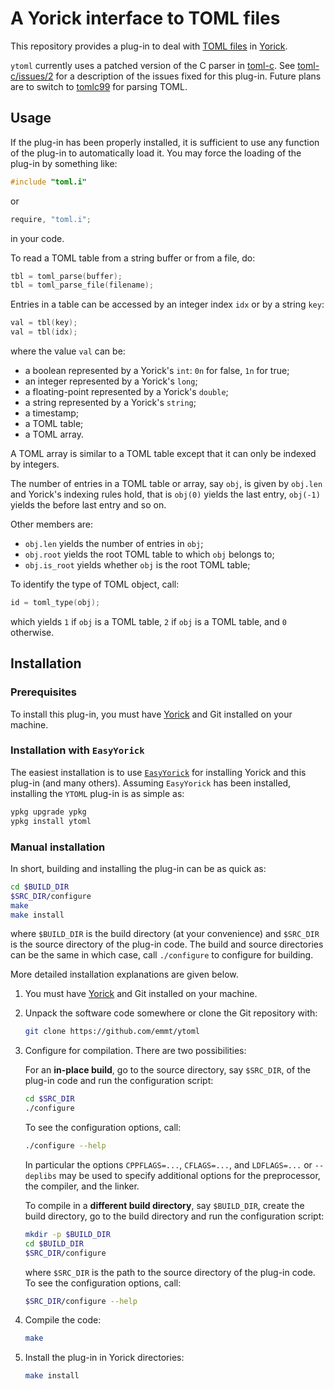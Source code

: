 # A Yorick interface to TOML files

This repository provides a plug-in to deal with [TOML
files](https://toml.io/en/) in [Yorick](http://github.com/LLNL/yorick).

`ytoml` currently uses a patched version of the C parser in
[toml-c](https://github.com/arp242/toml-c). See
[toml-c/issues/2](https://github.com/arp242/toml-c/issues/2) for a description
of the issues fixed for this plug-in. Future plans are to switch to
[tomlc99](https://github.com/cktan/tomlc99) for parsing TOML.


## Usage

If the plug-in has been properly installed, it is sufficient to use any
function of the plug-in to automatically load it. You may force the loading of
the plug-in by something like:

``` c
#include "toml.i"
```

or

``` c
require, "toml.i";
```

in your code.

To read a TOML table from a string buffer or from a file, do:

``` c
tbl = toml_parse(buffer);
tbl = toml_parse_file(filename);
```

Entries in a table can be accessed by an integer index `idx` or by a string
`key`:

``` c
val = tbl(key);
val = tbl(idx);
```

where the value `val` can be:

- a boolean represented by a Yorick's `int`: `0n` for false, `1n` for true;
- an integer represented by a Yorick's `long`;
- a floating-point represented by a Yorick's `double`;
- a string represented by a Yorick's `string`;
- a timestamp;
- a TOML table;
- a TOML array.

A TOML array is similar to a TOML table except that it can only be indexed by
integers.

The number of entries in a TOML table or array, say `obj`, is given by
`obj.len` and Yorick's indexing rules hold, that is `obj(0)` yields the last
entry, `obj(-1)` yields the before last entry and so on.

Other members are:

- `obj.len` yields the number of entries in `obj`;
- `obj.root` yields the root TOML table to which `obj` belongs to;
- `obj.is_root` yields whether `obj` is the root TOML table;

To identify the type of TOML object, call:

``` c
id = toml_type(obj);
```

which yields `1` if `obj` is a TOML table, `2` if `obj` is a TOML table, and
`0` otherwise.


## Installation

### Prerequisites

To install this plug-in, you must have [Yorick](http://github.com/LLNL/yorick)
and Git installed on your machine.


### Installation with `EasyYorick`

The easiest installation is to use
[`EasyYorick`](https://github.com/emmt/EasyYorick) for installing Yorick and
this plug-in (and many others). Assuming `EasyYorick` has been installed,
installing the `YTOML` plug-in is as simple as:

``` sh
ypkg upgrade ypkg
ypkg install ytoml
```


### Manual installation

In short, building and installing the plug-in can be as quick as:

``` sh
cd $BUILD_DIR
$SRC_DIR/configure
make
make install
```

where `$BUILD_DIR` is the build directory (at your convenience) and `$SRC_DIR`
is the source directory of the plug-in code. The build and source directories
can be the same in which case, call `./configure` to configure for building.

More detailed installation explanations are given below.

1. You must have [Yorick](http://github.com/LLNL/yorick) and Git installed on
   your machine.

2. Unpack the software code somewhere or clone the Git repository with:

   ```sh
   git clone https://github.com/emmt/ytoml
   ```

3. Configure for compilation.  There are two possibilities:

   For an **in-place build**, go to the source directory, say `$SRC_DIR`, of
   the plug-in code and run the configuration script:

   ``` sh
   cd $SRC_DIR
   ./configure
   ```

   To see the configuration options, call:

   ``` sh
   ./configure --help
   ```

   In particular the options `CPPFLAGS=...`, `CFLAGS=...`, and `LDFLAGS=...` or
   `--deplibs` may be used to specify additional options for the
   preprocessor, the compiler, and the linker.

   To compile in a **different build directory**, say `$BUILD_DIR`, create the
   build directory, go to the build directory and run the configuration script:

   ``` sh
   mkdir -p $BUILD_DIR
   cd $BUILD_DIR
   $SRC_DIR/configure
   ```

   where `$SRC_DIR` is the path to the source directory of the plug-in code.
   To see the configuration options, call:

   ``` sh
   $SRC_DIR/configure --help
   ```

4. Compile the code:

   ``` sh
   make
   ```

4. Install the plug-in in Yorick directories:

   ``` sh
   make install
   ```
